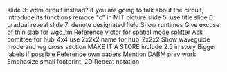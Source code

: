 slide 3: wdm circuit instead?
if you are going to talk about the circuit, introduce its functions
remoce "c" in MIT picture
slide 5: use title
slide 6: gradual reveal
slide 7: denote designated field
Show runtimes
Give excuse of thin slab for wgc_tm
Reference victor for spatial mode splitter
Ask comittee for hub_4x4
use 2x2x2 name for hub_2x2x2
Show waveguide mode and wg cross section
MAKE IT A STORE
include 2.5 in story
Bigger labels if possible
Reference own papers
Mention DABM prev work
Emphasize small footprint, 2D
Repeat notation

